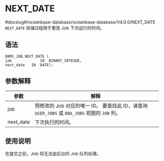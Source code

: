 NEXT_DATE 
==============================
#docslug#/oceanbase-database/oceanbase-database/V4.0.0/NEXT_DATE
`NEXT_DATE` 存储过程用于更改 Job 下次运行的时间。

语法 
-----------------------

```unknow
DBMS_JOB.NEXT_DATE ( 
job             IN  BINARY_INTEGER,
next_date   IN  DATE);
```



参数解释 
-------------------------



|    参数     |                                          解释                                          |
|-----------|--------------------------------------------------------------------------------------|
| job       | 预修改的 Job 对应的唯一 ID。 要查找此 ID，请查询 `USER_JOBS` 或 `DBA_JOBS` 视图的 `JOB` 列。 |
| next_date | 下次执行的时间。                                                                             |



使用说明 
-------------------------

在提交之前，Job 将无法由后台的 Job 队列处理。
